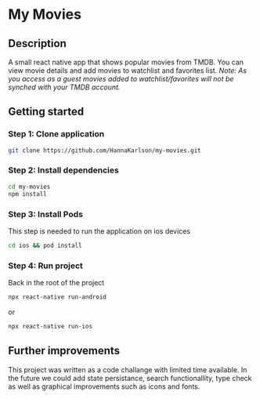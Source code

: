 # My Movies

## Description

A small react native app that shows popular movies from TMDB. You can view movie details and add movies to watchlist and favorites list. 
_Note: As you access as a guest movies added to watchlist/favorites will not be synched with your TMDB account._

## Getting started

### Step 1: Clone application
```bash
git clone https://github.com/HannaKarlson/my-movies.git
```

### Step 2: Install dependencies

```bash
cd my-movies
npm install
```

### Step 3: Install Pods

This step is needed to run the application on ios devices

```bash
cd ios && pod install
```

### Step 4: Run project

Back in the root of the project

```bash
npx react-native run-android
```

or

```bash
npx react-native run-ios
```

## Further improvements

This project was written as a code challange with limited time available. In the future we could add state persistance, search functionallity, type check as well as graphical improvements such as icons and fonts.
